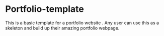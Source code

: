 # Portfolio-template
This is a basic template for a portfolio website . Any user can use this as a skeleton and build up their amazing portfolio webpage.
